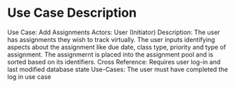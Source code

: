 # Use Case Description
Use Case: Add Assignments
Actors: User (Initiator)
Description: The user has assignments they wish to track virtually. The user inputs identifying aspects about the assignment like due date, class type, priority and type of assignment. The assignmernt is placed into the assignment pool and is sorted based on its identifiers.
Cross Reference: Requires user log-in and last modified database state
Use-Cases: The user must have completed the log in use case
